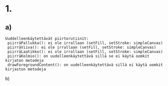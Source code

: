 # 1.
## a)
    Uuddelleenkäytettävät piirtorutiinit:
     piirräPallukka(): ei ole irrallaan (setFill, setStroke: simpleCanvas)
     piirräViiva(): ei ole irrallaan (setFill, setStroke: simpleCanvas)
     piirräLaatikko(): ei ole irrallaan (setFill, setStroke: simpleCanvas)
     piirräKolmio(): on uudelleenkäytettävä sillä se ei käytä oomkit kirjaton metodeja
     drawForegroundContent(): on uudelleenkäytettävä sillä ei käytä oomkit kirjaston metodeja

b)
